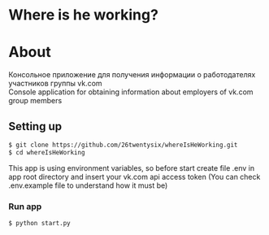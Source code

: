 # Where is he working?
# About
Консольное приложение для получения информации о работодателях участников группы vk.com <br />
Console application for obtaining information about employers of vk.com group members

## Setting up
```sh
$ git clone https://github.com/26twentysix/whereIsHeWorking.git
$ cd whereIsHeWorking
```
This app is using environment variables, so before start create file .env in app root directory and insert your vk.com api access token (You can check .env.example file to understand how it must be)

### Run app
```sh
$ python start.py
```
